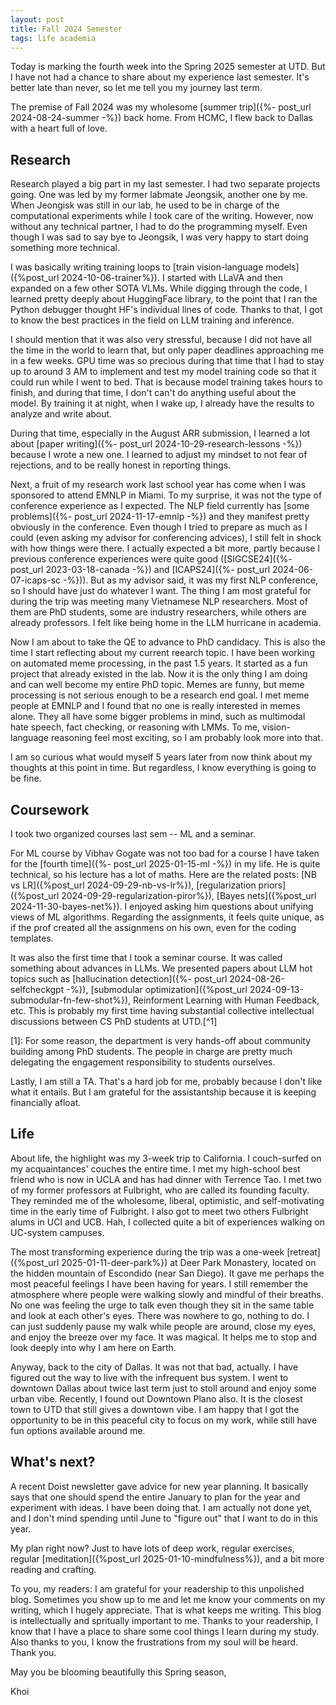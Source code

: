 ```yaml
---
layout: post
title: Fall 2024 Semester
tags: life academia
---
```


Today is marking the fourth week into the Spring 2025 semester at UTD. But I have not had a chance to share about my experience last semester. It's better late than never, so let me tell you my journey last term.

The premise of Fall 2024 was my wholesome [summer trip]({%- post_url 2024-08-24-summer -%}) back home. From HCMC, I flew back to Dallas with a heart full of love. 

## Research

<!-- Before the trip, there was no way I thought I would get into a new relationship. But it just came to me. -->

Research played a big part in my last semester. I had two separate projects going. One was led by my former labmate Jeongsik, another one by me. When Jeongisk was still in our lab, he used to be in charge of the computational experiments while I took care of the writing. However, now without any technical partner, I had to do the programming myself. Even though I was sad to say bye to Jeongsik, I was very happy to start doing something more technical.

I was basically writing training loops to [train vision-language models]({%post_url 2024-10-06-trainer%}). I started with LLaVA and then expanded on a few other SOTA VLMs. While digging through the code, I learned pretty deeply about HuggingFace library, to the point that I ran the Python debugger thought HF's individual lines of code. Thanks to that, I got to know the best practices in the field on LLM training and inference. 

I should mention that it was also very stressful, because I did not have all the time in the world to learn that, but only paper deadlines approaching me in a few weeks. GPU time was so precious during that time that I had to stay up to around 3 AM to implement and test my model training code so that it could run while I went to bed. That is because model training takes hours to finish, and during that time, I don't can't do anything useful about the model. By training it at night, when I wake up, I already have the results to analyze and write about.

During that time, especially in the August ARR submission, I learned a lot about [paper writing]({%- post_url 2024-10-29-research-lessons -%}) because I wrote a new one. I learned to adjust my mindset to not fear of rejections, and to be really honest in reporting things. 

Next, a fruit of my research work last school year has come when I was sponsored to attend EMNLP in Miami. To my surprise, it was not the type of conference experience as I expected. The NLP field currently has [some problems]({%- post_url 2024-11-17-emnlp -%}) and they manifest pretty obviously in the conference. Even though I tried to prepare as much as I could (even asking my advisor for conferencing advices), I still felt in shock with how things were there. I actually expected a bit more, partly because I previous conference experiences were quite good ([SIGCSE24]({%- post_url 2023-03-18-canada -%}) and [ICAPS24]({%- post_url 2024-06-07-icaps-sc -%})). But as my advisor said, it was my first NLP conference, so I should have just do whatever I want. The thing I am most grateful for during the trip was meeting many Vietnamese NLP researchers. Most of them are PhD students, some are industry researchers, while others are already professors. I felt like being home in the LLM hurricane in academia.

Now I am about to take the QE to advance to PhD candidacy. This is also the time I start reflecting about my current reearch topic. I have been working on automated meme processing, in the past 1.5 years. It started as a fun project that already existed in the lab. Now it is the only thing I am doing and can well become my entire PhD topic. Memes are funny, but meme processing is not serious enough to be a research end goal. I met meme people at EMNLP and I found that no one is really interested in memes alone. They all have some bigger problems in mind, such as multimodal hate speech, fact checking, or reasoning with LMMs. To me, vision-language reasoning feel most exciting, so I am probably look more into that.

I am so curious what would myself 5 years later from now think about my thoughts at this point in time. But regardless, I know everything is going to be fine.

## Coursework

I took two organized courses last sem -- ML and a seminar.

For ML course by Vibhav Gogate was not too bad for a course I have taken for the [fourth time]({%- post_url 2025-01-15-ml -%}) in my life. He is quite technical, so his lecture has a lot of maths. Here are the related posts: [NB vs LR]({%post_url 2024-09-29-nb-vs-lr%}), [regularization priors]({%post_url 2024-09-29-regularization-piror%}), [Bayes nets]({%post_url 2024-11-30-bayes-net%}). I enjoyed asking him questions about unifying views of ML algorithms. Regarding the assignments, it feels quite unique, as if the prof created all the assignmens on his own, even for the coding templates.

It was also the first time that I took a seminar course. It was called something about advances in LLMs. We presented papers about LLM hot topics such as [hallucination detection]({%- post_url 2024-08-26-selfcheckgpt -%}), [submodular optimization]({%post_url 2024-09-13-submodular-fn-few-shot%}), Reinforment Learning with Human Feedback, etc. This is probably my first time having substantial collective intellectual discussions between CS PhD students at UTD.[^1] 

[1]: For some reason, the department is very hands-off about community building among PhD students. The people in charge are pretty much delegating the engagement responsibility to students ourselves.

Lastly, I am still a TA. That's a hard job for me, probably because I don't like what it entails. But I am grateful for the assistantship because it is keeping financially afloat.

## Life

About life, the highlight was my 3-week trip to California. I couch-surfed on my acquaintances' couches the entire time. I met my high-school best friend who is now in UCLA and has had dinner with Terrence Tao. I met two of my former professors at Fulbright, who are called its founding faculty. They reminded me of the wholesome, liberal, optimistic, and self-motivating time in the early time of Fulbright. I also got to meet two others Fulbright alums in UCI and UCB. Hah, I collected quite a bit of experiences walking on UC-system campuses.

The most transforming experience during the trip was a one-week [retreat]({%post_url 2025-01-11-deer-park%}) at Deer Park Monastery, located on the hidden mountain of Escondido (near San Diego). It gave me perhaps the most peaceful feelings I have been having for years. I still remember the atmosphere where people were walking slowly and mindful of their breaths. No one was feeling the urge to talk even though they sit in the same table and look at each other's eyes. There was nowhere to go, nothing to do. I can just suddenly pause my walk while people are around, close my eyes, and enjoy the breeze over my face. It was magical. It helps me to stop and look deeply into why I am here on Earth.

Anyway, back to the city of Dallas. It was not that bad, actually. I have figured out the way to live with the infrequent bus system. I went to downtown Dallas about twice last term just to stoll around and enjoy some urban vibe. Recently, I found out Downtown Plano also. It is the closest town to UTD that still gives a downtown vibe. I am happy that I got the opportunity to be in this peaceful city to focus on my work, while still have fun options available around me. 

## What's next?

A recent Doist newsletter gave advice for new year planning. It basically says that one should spend the entire January to plan for the year and experiment with ideas. I have been doing that. I am actually not done yet, and I don't mind spending until June to "figure out" that I want to do in this year.

My plan right now? Just to have lots of deep work, regular exercises, regular [meditation]({%post_url 2025-01-10-mindfulness%}), and a bit more reading and crafting.

To you, my readers: I am grateful for your readership to this unpolished blog. Sometimes you show up to me and let me know your comments on my writing, which I hugely appreciate. That is what keeps me writing. This blog is intellectually and spritually important to me. Thanks to your readership, I know that I have a place to share some cool things I learn during my study. Also thanks to you, I know the frustrations from my soul will be heard. Thank you.

May you be blooming beautifully this Spring season,

Khoi

